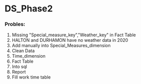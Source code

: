 # DS_Phase2

### Probles: <br>
1. Missing "Special_measure_key","Weather_key" in Fact Table
2. HALTON and DURHAMON have no weather data in 2020
3. Add manually into Special_Measures_dimension
4. Clean Data
5. Time_dimension
6. Fact Table
7. Into sql
8. Report
9. Fill work time table
